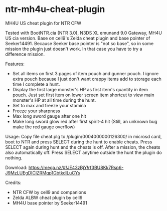 # ntr-mh4u-cheat-plugin
MH4U US cheat plugin for NTR CFW

Tested with BootNTR.cia (NTR 3.0), N3DS XL emunand 9.0 Gateway, MH4U US cia version. Base on cell9's Zelda cheat plugin and base pointer of Seeker14491. Because Seeker base pointer is "not so base", so in some mission the plugin just doesn't work. In that case you have to try a difference mission.

Features:
- Set all items on first 3 pages of item pouch and gunner pouch. I ignore extra pouch because I just don't want crappy items add to storage each time I complete a hunt.
- Display the first large monster's HP as first item's quantity in item pouch. Just set first item on lower screen item shortcut to view main monster's HP at all time during the hunt.
- Set to max and freeze your stamina
- Freeze your sharpness
- Max long sword gauge after one hit
- Make long sword glow red after first spirit-4 hit (Still, an unknown bug make the red gauge overflow)

Usage:
Copy file cheat.plg to /plugin/0004000000126300/ in microsd card, boot to NTR and press SELECT during the hunt to enable cheats. Press SELECT again during hunt and the cheats is off. After a mission, the cheats also automatically off. Press SELECT anytime outside the hunt the plugin do nothing.

Download:
https://mega.nz/#!JE43zBjY!rf3BU8Kk7Rsp6-J9MzLUEgDICIZRMqp1GbtkdlLuCYs

Credits:
- NTR CFW by cell9 and companions
- Zelda ALBW cheat plugin by cell9
- MH4U base pointer by Seeker14491
